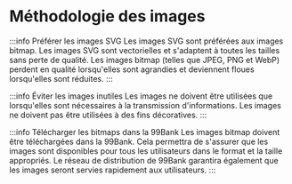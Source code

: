 # Méthodologie des images


:::info Préférer les images SVG
Les images SVG sont préférées aux images bitmap. Les images SVG sont vectorielles et s'adaptent à toutes les tailles sans perte de qualité. Les images bitmap (telles que JPEG, PNG et WebP) perdent en qualité lorsqu'elles sont agrandies et deviennent floues lorsqu'elles sont réduites.
:::




:::info Éviter les images inutiles
Les images ne doivent être utilisées que lorsqu'elles sont nécessaires à la transmission d'informations. Les images ne doivent pas être utilisées à des fins décoratives.
:::




:::info Télécharger les bitmaps dans la 99Bank
Les images bitmap doivent être téléchargées dans la 99Bank. Cela permettra de s'assurer que les images sont disponibles pour tous les utilisateurs dans le format et la taille appropriés. Le réseau de distribution de 99Bank garantira également que les images seront servies rapidement aux utilisateurs.
:::